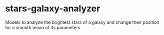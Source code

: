 # stars-galaxy-analyzer
Models to analyze the brightest stars of a galaxy and change their position for a smooth mean of its parameters
